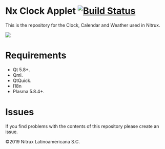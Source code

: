 # Nx Clock Applet [![Build Status](https://travis-ci.org/nx-desktop/nx-clock-applet.svg?branch=master)](https://travis-ci.org/nx-desktop/nx-clock-applet)

This is the repository for the Clock, Calendar and Weather used in Nitrux.

![](https://i.imgur.com/bwYdHmk.png)

# Requirements
- Qt 5.8+.
- Qml.
- QtQuick.
- I18n
- Plasma 5.8.4+.

# Issues
If you find problems with the contents of this repository please create an issue.

©2019 Nitrux Latinoamericana S.C.
